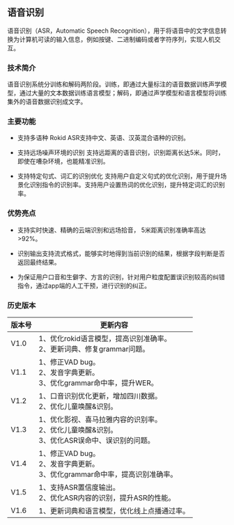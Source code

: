 ## 语音识别

语音识别（ASR，Automatic Speech Recognition），用于将语音中的文字信息转换为计算机可读的输入信息，例如按键、二进制编码或者字符序列，实现人机交互。

### 技术简介

语音识别系统分训练和解码两阶段。训练，即通过大量标注的语音数据训练声学模型，通过大量的文本数据训练语言模型；解码，即通过声学模型和语言模型将训练集外的语音数据识别成文字。

### 主要功能

- 支持多语种
Rokid ASR支持中文、英语、汉英混合语种的识别。

- 支持远场噪声环境的识别
支持远距离的语音识别，识别距离长达5米。同时，即使在嘈杂环境，也能精准识别。

- 支持特定句式、词汇的识别优化
支持用户自定义句式的优化识别，用于提升场景化识别指令的识别率。支持用户设置热词的优化识别，提升特定词汇的识别率。

### 优势亮点

- 支持实时快速、精确的云端识别和远场拾音， 5米距离识别准确率高达>92%。

- 识别输出支持流式格式，能够实时地得到当前识别的结果，根据字段判断是否返回最终结果。

- 为保证用户口音和生僻字、方言的识别，针对用户粒度配置误识别较高的纠错指令，通过app端的人工干预，进行识别的纠正。

### 历史版本

版本号 | 更新内容
---|---
V1.0| 1、优化rokid语言模型，提高识别准确率。<br>2、更新词典、修复grammar问题。
V1.1| 1、修正VAD bug。<br>2、发音字典更新。<br>3、优化grammar命中率，提升WER。
V1.2| 1、口音识别优化更新，增加四川数据。<br>2、优化儿童唤醒&识别。
V1.3| 1、优化影视、喜马拉雅内容的识别率。<br>2、优化儿童唤醒&识别。<br>3、优化ASR误命中、误识别的问题。
V1.4| 1、修正VAD bug。<br>2、发音字典更新。<br>3、优化grammar命中率，提高识别准确率。
V1.5| 1、支持ASR置信度输出。<br>2、优化ASR内容的识别，提升ASR的性能。
V1.6| 1、更新词典和语言模型，优化线上点播通过率。
